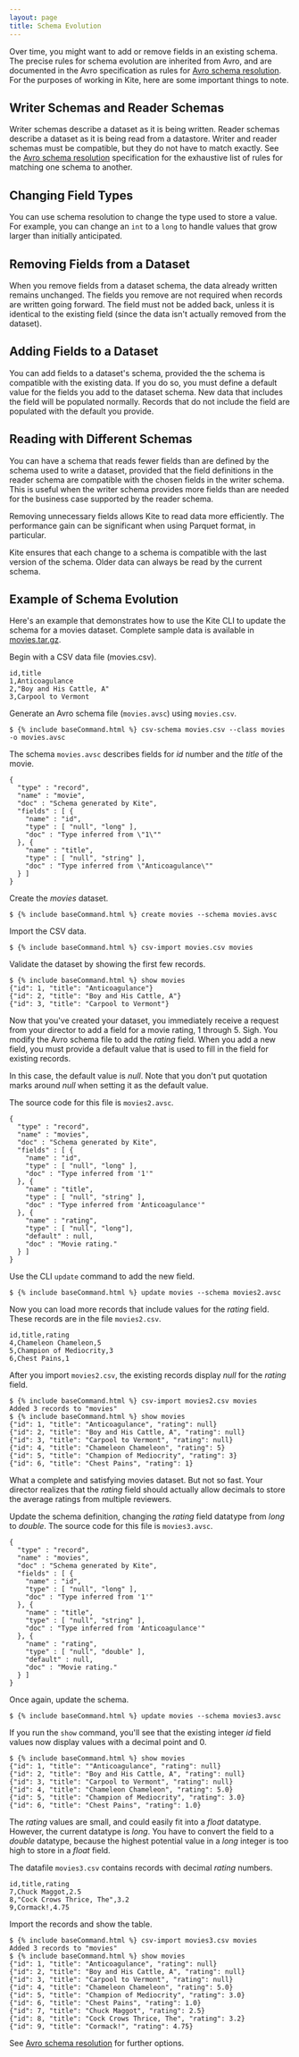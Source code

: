 ```yaml
---
layout: page
title: Schema Evolution
---
```


Over time, you might want to add or remove fields in an existing schema. The precise rules for schema evolution are inherited from Avro, and are documented in the Avro specification as rules for [Avro schema resolution][]. For the purposes of working in Kite, here are some important things to note.

## Writer Schemas and Reader Schemas

Writer schemas describe a dataset as it is being written. Reader schemas describe a dataset as it is being read from a datastore. Writer and reader schemas must be compatible, but they do not have to match exactly. See the [Avro schema resolution][] specification for the exhaustive list of rules for matching one schema to another.

## Changing Field Types

You can use schema resolution to change the type used to store a value. For example, you can change an `int` to a `long` to handle values that grow larger than initially anticipated.

## Removing Fields from a Dataset

When you remove fields from a dataset schema, the data already written remains unchanged. The fields you remove are not required when records are written going forward. The field must not be added back, unless it is identical to the existing field (since the data isn't actually removed from the dataset).

## Adding Fields to a Dataset

You can add fields to a dataset's schema, provided the the schema is compatible with the existing data. If you do so, you must define a default value for the fields you add to the dataset schema. New data that includes the field will be populated normally. Records that do not include the field are populated with the default you provide.

## Reading with Different Schemas

You can have a schema that reads fewer fields than are defined by the schema used to write a dataset, provided that the field definitions in the reader schema are compatible with the chosen fields in the writer schema. This is useful when the writer schema provides more fields than are needed for the business case supported by the reader schema.

Removing unnecessary fields allows Kite to read data more efficiently. The performance gain can be significant when using Parquet format, in particular.

Kite ensures that each change to a schema is compatible with the last version of the schema. Older data can always be read by the current schema.

## Example of Schema Evolution

Here's an example that demonstrates how to use the Kite CLI to update the schema for a movies dataset. Complete sample data is available in [movies.tar.gz](../samples/movies.tar.gz).

Begin with a CSV data file (movies.csv).

```
id,title
1,Anticoagulance
2,"Boy and His Cattle, A"
3,Carpool to Vermont
```

Generate an Avro schema file (`movies.avsc`) using `movies.csv`.

```
$ {% include baseCommand.html %} csv-schema movies.csv --class movies -o movies.avsc
```

The schema `movies.avsc` describes fields for _id_ number and the _title_ of the movie.

```
{
  "type" : "record",
  "name" : "movie",
  "doc" : "Schema generated by Kite",
  "fields" : [ {
    "name" : "id",
    "type" : [ "null", "long" ],
    "doc" : "Type inferred from \"1\""
  }, {
    "name" : "title",
    "type" : [ "null", "string" ],
    "doc" : "Type inferred from \"Anticoagulance\""
  } ]
}
```


Create the _movies_ dataset.

```
$ {% include baseCommand.html %} create movies --schema movies.avsc
```

Import the CSV data.

```
$ {% include baseCommand.html %} csv-import movies.csv movies
```

Validate the dataset by showing the first few records.

```
$ {% include baseCommand.html %} show movies
{"id": 1, "title": "Anticoagulance"}
{"id": 2, "title": "Boy and His Cattle, A"}
{"id": 3, "title": "Carpool to Vermont"}
```

Now that you've created your dataset, you immediately receive a request from your director to add a field for a movie rating, 1 through 5. Sigh. You modify the Avro schema file to add the _rating_ field. When you add a new field, you must provide a default value that is used to fill in the field for existing records.

In this case, the default value is _null_. Note that you don't put quotation marks around _null_ when setting it as the default value.

The source code for this file is `movies2.avsc`.

```
{
  "type" : "record",
  "name" : "movies",
  "doc" : "Schema generated by Kite",
  "fields" : [ {
    "name" : "id",
    "type" : [ "null", "long" ],
    "doc" : "Type inferred from '1'"
  }, {
    "name" : "title",
    "type" : [ "null", "string" ],
    "doc" : "Type inferred from 'Anticoagulance'"
  }, {
    "name" : "rating",
    "type" : [ "null", "long"],
    "default" : null,
    "doc" : "Movie rating."
  } ]
}
```

Use the CLI `update` command to add the new field.

```
$ {% include baseCommand.html %} update movies --schema movies2.avsc
```

Now you can load more records that include values for the _rating_ field.  These records are in the file `movies2.csv`.
 
```
id,title,rating
4,Chameleon Chameleon,5
5,Champion of Mediocrity,3
6,Chest Pains,1

```

After you import `movies2.csv`, the existing records display _null_ for the _rating_ field.

```
$ {% include baseCommand.html %} csv-import movies2.csv movies
Added 3 records to "movies"
$ {% include baseCommand.html %} show movies
{"id": 1, "title": "Anticoagulance", "rating": null}
{"id": 2, "title": "Boy and His Cattle, A", "rating": null}
{"id": 3, "title": "Carpool to Vermont", "rating": null}
{"id": 4, "title": "Chameleon Chameleon", "rating": 5}
{"id": 5, "title": "Champion of Mediocrity", "rating": 3}
{"id": 6, "title": "Chest Pains", "rating": 1}
```

What a complete and satisfying movies dataset. But not so fast. Your director realizes that the _rating_ field should actually allow decimals to store the average ratings from multiple reviewers.

Update the schema definition, changing the _rating_ field datatype from _long_ to _double_. The source code for this file is `movies3.avsc`.

```
{
  "type" : "record",
  "name" : "movies",
  "doc" : "Schema generated by Kite",
  "fields" : [ {
    "name" : "id",
    "type" : [ "null", "long" ],
    "doc" : "Type inferred from '1'"
  }, {
    "name" : "title",
    "type" : [ "null", "string" ],
    "doc" : "Type inferred from 'Anticoagulance'"
  }, {
    "name" : "rating",
    "type" : [ "null", "double" ],
    "default" : null,
    "doc" : "Movie rating."
  } ]
}
```

Once again, update the schema.

```
$ {% include baseCommand.html %} update movies --schema movies3.avsc
```
If you run the `show` command, you'll see that the existing integer _id_ field values now display values with a decimal point and 0.

```
$ {% include baseCommand.html %} show movies
{"id": 1, "title": ""Anticoagulance", "rating": null}
{"id": 2, "title": "Boy and His Cattle, A", "rating": null}
{"id": 3, "title": "Carpool to Vermont", "rating": null}
{"id": 4, "title": "Chameleon Chameleon", "rating": 5.0}
{"id": 5, "title": "Champion of Mediocrity", "rating": 3.0}
{"id": 6, "title": "Chest Pains", "rating": 1.0}

```
The _rating_ values are small, and could easily fit into a _float_ datatype. However, the current datatype is _long_. You have to convert the field to a _double_ datatype, because the highest potential value in a _long_ integer is too high to store in a _float_ field.

The datafile `movies3.csv` contains records with decimal _rating_ numbers.

```
id,title,rating
7,Chuck Maggot,2.5
8,"Cock Crows Thrice, The",3.2
9,Cormack!,4.75
```


Import the records and show the table.

```
$ {% include baseCommand.html %} csv-import movies3.csv movies
Added 3 records to "movies"
$ {% include baseCommand.html %} show movies
{"id": 1, "title": "Anticoagulance", "rating": null}
{"id": 2, "title": "Boy and His Cattle, A", "rating": null}
{"id": 3, "title": "Carpool to Vermont", "rating": null}
{"id": 4, "title": "Chameleon Chameleon", "rating": 5.0}
{"id": 5, "title": "Champion of Mediocrity", "rating": 3.0}
{"id": 6, "title": "Chest Pains", "rating": 1.0}
{"id": 7, "title": "Chuck Maggot", "rating": 2.5}
{"id": 8, "title": "Cock Crows Thrice, The", "rating": 3.2}
{"id": 9, "title": "Cormack!", "rating": 4.75}
```

See [Avro schema resolution][] for further options.

[Avro Schema resolution]: http://avro.apache.org/docs/current/spec.html#Schema+Resolution "schemaSpec"
